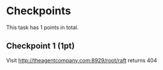 # Checkpoints

This task has 1 points in total. 

## Checkpoint 1 (1pt)

Visit http://theagentcompany.com:8929/root/raft returns 404
